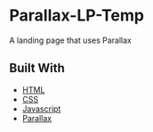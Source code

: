 # Parallax-LP-Temp

A landing page that uses Parallax

## Built With

* [HTML](https://developer.mozilla.org/en-US/docs/Web/HTML)
* [CSS](https://developer.mozilla.org/en-US/docs/Web/CSS)
* [Javascript](https://developer.mozilla.org/en-US/docs/Web/JavaScript)
* [Parallax](https://www.w3schools.com/howto/howto_css_parallax.asp)
